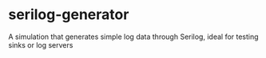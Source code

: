 serilog-generator
=================

A simulation that generates simple log data through Serilog, ideal for testing sinks or log servers
